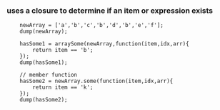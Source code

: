 ### uses a closure to determine if an item or expression exists

```luceescript+trycf
	newArray = ['a','b','c','b','d','b','e','f'];
	dump(newArray);
	
	hasSome1 = arraySome(newArray,function(item,idx,arr){ 
	    return item == 'b';
	});
	dump(hasSome1);
	
    // member function
	hasSome2 = newArray.some(function(item,idx,arr){ 
	    return item == 'k';
	});
	dump(hasSome2);
	
```
